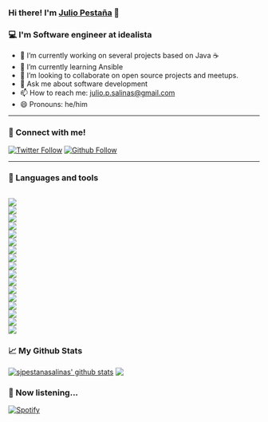 ### Hi there! I'm [Julio Pestaña][website] 👋

### :computer: I'm Software engineer at idealista

- 🔭 I’m currently working on several projects based on Java :coffee:
- 🌱 I’m currently learning Ansible
- 👯 I’m looking to collaborate on open source projects and meetups. 
- 💬 Ask me about software development
- 📫 How to reach me: julio.p.salinas@gmail.com
- 😄 Pronouns: he/him

---

### :electric_plug: Connect with me!

[![Twitter Follow](https://img.shields.io/twitter/follow/jpestanasalinas?color=1DA1F2&label=JPESTANASALINAS&logo=TWITTER&style=for-the-badge)](https://twitter.com/jpestanasalinas)
[![Github Follow](https://img.shields.io/github/followers/jpestanasalinas?label=jpestanasalinas&logo=github&style=for-the-badge)](https://github.com/jpestanasalinas)

---

### :rocket: Languages and tools

<code>
<img src="https://img.icons8.com/color/48/000000/intellij-idea.png"/>
<img src="https://img.icons8.com/color/48/000000/java-coffee-cup-logo.png"/>
<img src="https://img.icons8.com/color/48/000000/spring-logo.png"/>
<img src="https://img.icons8.com/color/48/000000/kotlin.png"/>
<img src="https://img.icons8.com/color/48/000000/python.png"/>
<img src="https://img.icons8.com/color/48/000000/javascript.png"/>
<img src="https://img.icons8.com/color/48/000000/git.png"/>
<img src="https://img.icons8.com/color/48/000000/jenkins.png"/>
<img src="https://img.icons8.com/color/48/000000/docker.png"/>
<img src="https://img.icons8.com/color/48/000000/kubernetes.png"/>
<img src="https://img.icons8.com/color/48/000000/tomcat.png"/>
<img src="https://img.icons8.com/color/48/000000/oracle-logo.png"/>
<img src="https://img.icons8.com/ios/50/ffffff/mysql-logo.png"/>
<img src="https://img.icons8.com/color/48/000000/postgreesql.png"/>
<img src="https://img.icons8.com/color/48/000000/mongodb.png"/>
<img src="https://img.icons8.com/color/48/000000/ubuntu--v1.png"/>
<img src="https://img.icons8.com/color/48/000000/linux-mint.png"/>
</code>

### :chart_with_upwards_trend: My Github Stats

<a href="https://github.com/sabesansathananthan">
<img align="center" alt="sjpestanasalinas' github stats" 
    src="https://github-readme-stats.vercel.app/api?username=jpestanasalinas&show_icons=true&count_private=true&theme=dark" /></a>
    
<a href="https://github.com/sabesansathananthan">
  <img align="center" src="https://github-readme-stats.vercel.app/api/top-langs/?username=jpestanasalinas&hide=dockerfile&layout=compact&theme=dark" />
</a>

### :musical_note: Now listening...

[![Spotify](https://spotifysongplaying.vercel.app/api/spotify)](https://open.spotify.com/user/1138888767)

[website]: https://twitter.com/jpestanasalinas
